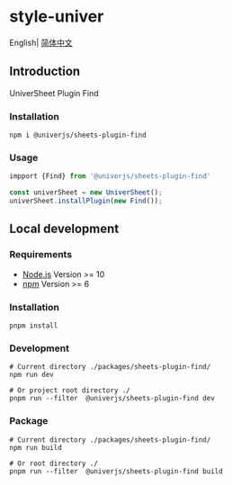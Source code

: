 # style-univer

English| [简体中文](./README-zh.md)

## Introduction

UniverSheet Plugin Find

### Installation

```shell
npm i @univerjs/sheets-plugin-find
```

### Usage

```js
impport {Find} from '@univerjs/sheets-plugin-find'

const univerSheet = new UniverSheet();
univerSheet.installPlugin(new Find());
```

## Local development

### Requirements

-   [Node.js](https://nodejs.org/en/) Version >= 10
-   [npm](https://www.npmjs.com/) Version >= 6

### Installation

```
pnpm install
```

### Development

```
# Current directory ./packages/sheets-plugin-find/
npm run dev

# Or project root directory ./
pnpm run --filter  @univerjs/sheets-plugin-find dev
```

### Package

```
# Current directory ./packages/sheets-plugin-find/
npm run build

# Or root directory ./
pnpm run --filter  @univerjs/sheets-plugin-find build
```
